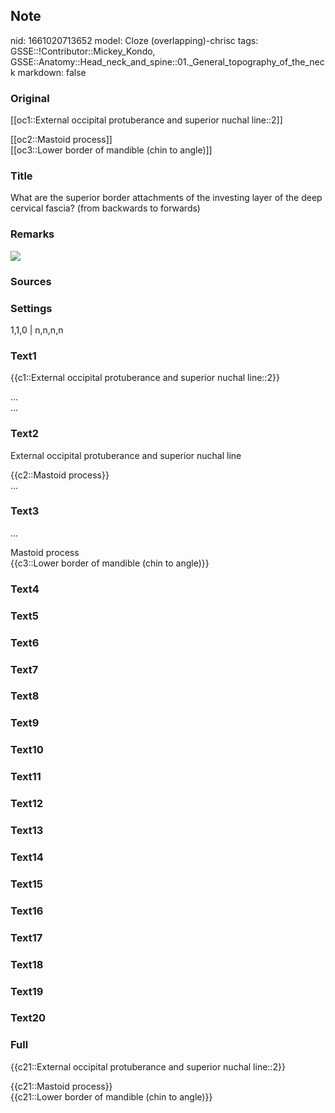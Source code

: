 ## Note
nid: 1661020713652
model: Cloze (overlapping)-chrisc
tags: GSSE::!Contributor::Mickey_Kondo, GSSE::Anatomy::Head_neck_and_spine::01._General_topography_of_the_neck
markdown: false

### Original
[[oc1::External occipital protuberance and superior nuchal
line::2]]
<div>
  [[oc2::Mastoid process]]
</div>
<div>
  [[oc3::Lower border of mandible (chin to angle)]]
</div>

### Title
What are the superior border attachments of the investing layer of the deep cervical fascia? (from backwards to forwards)

### Remarks
<img src="paste-4677219385345.jpg">

### Sources


### Settings
1,1,0 | n,n,n,n

### Text1
{{c1::External occipital protuberance and superior nuchal line::2}}
<div>
  ...
</div>
<div>
  ...
</div>

### Text2
External occipital protuberance and superior nuchal line
<div>
  {{c2::Mastoid process}}
</div>
<div>
  ...
</div>

### Text3
...
<div>
  Mastoid process
</div>
<div>
  {{c3::Lower border of mandible (chin to angle)}}
</div>

### Text4


### Text5


### Text6


### Text7


### Text8


### Text9


### Text10


### Text11


### Text12


### Text13


### Text14


### Text15


### Text16


### Text17


### Text18


### Text19


### Text20


### Full
{{c21::External occipital protuberance and superior nuchal
line::2}}
<div>
  {{c21::Mastoid process}}
</div>
<div>
  {{c21::Lower border of mandible (chin to angle)}}
</div>
